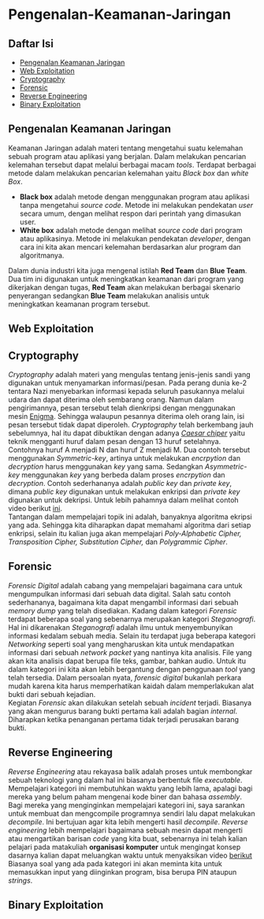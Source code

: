 # Pengenalan-Keamanan-Jaringan
## Daftar Isi
- [Pengenalan Keamanan Jaringan](#pengenalan-keamanan-jaringan)
- [Web Exploitation](#web-exploitation)
- [Cryptography](#cryptography)
- [Forensic](#forensic)
- [Reverse Engineering](#reverse-engineering)
- [Binary Exploitation](#binary-exploitation)

## Pengenalan Keamanan Jaringan
Keamanan Jaringan adalah materi tentang mengetahui suatu kelemahan sebuah program atau aplikasi yang berjalan. Dalam melakukan pencarian kelemahan tersebut dapat melalui berbagai macam <i>tools</i>. Terdapat berbagai metode dalam melakukan pencarian kelemahan yaitu <i>Black box</i> dan <i>white Box</i>.

- <b>Black box</b> adalah metode dengan menggunakan program atau aplikasi tanpa mengetahui <i>source code</i>. Metode ini melakukan pendekatan <i>user</i> secara umum, dengan melihat respon dari perintah yang dimasukan user.
- <b>White box</b> adalah metode dengan melihat <i>source code</i> dari program atau aplikasinya. Metode ini melakukan pendekatan <i>developer</i>, dengan cara ini kita akan mencari kelemahan berdasarkan alur program dan algoritmanya.

Dalam dunia industri kita juga mengenal istilah <b>Red Team</b> dan <b>Blue Team</b>. Dua tim ini digunakan untuk meningkatkan keamanan dari program yang dikerjakan dengan tugas, <b>Red Team</b> akan melakukan berbagai skenario penyerangan sedangkan <b>Blue Team</b> melakukan analisis untuk meningkatkan keamanan program tersebut.
## Web Exploitation
## Cryptography
<i>Cryptography</i> adalah materi yang mengulas tentang jenis-jenis sandi yang digunakan untuk menyamarkan informasi/pesan. Pada perang dunia ke-2 tentara Nazi menyebarkan informasi kepada seluruh pasukannya melalui udara dan dapat diterima oleh sembarang orang. Namun dalam pengirimannya, pesan tersebut telah dienkripsi dengan menggunakan mesin [Enigma](https://en.wikipedia.org/wiki/Enigma_machine). Sehingga walaupun pesannya diterima oleh orang lain, isi pesan tersebut tidak dapat diperoleh. <i>Cryptography</i> telah berkembang jauh sebelumnya, hal itu dapat dibuktikan dengan adanya [<i>Caesar chiper</i>](https://en.wikipedia.org/wiki/Caesar_cipher#History_and_usage) yaitu teknik mengganti huruf dalam pesan dengan 13 huruf setelahnya. Contohnya huruf A menjadi N dan huruf Z menjadi M. Dua contoh tersebut menggunakan <i>Symmetric-key</i>, artinya untuk melakukan <i>encrpytion</i> dan <i>decryption</i> harus menggunakan <i>key</i> yang sama. Sedangkan <i>Asymmetric-key</i> menggunakan <i>key</i> yang berbeda dalam proses <i>encrpytion</i> dan <i>decryption</i>. Contoh sederhananya adalah <i>public key</i> dan <i>private key</i>, dimana <i>public key</i> digunakan untuk melakukan enkripsi dan <i>private key</i> digunakan untuk dekripsi. Untuk lebih pahamnya dalam melihat contoh video berikut [ini](https://www.youtube.com/watch?v=AQDCe585Lnc).<br>
Tantangan dalam mempelajari topik ini adalah, banyaknya algoritma ekripsi yang ada. Sehingga kita diharapkan dapat memahami algoritma dari setiap enkripsi, selain itu kalian juga akan mempelajari <i>Poly-Alphabetic Cipher, Transposition Cipher, Substitution Cipher, </i>dan <i>Polygrammic Cipher</i>.
## Forensic
<i>Forensic Digital</i> adalah cabang yang mempelajari bagaimana cara untuk mengumpulkan informasi dari sebuah data digital. Salah satu contoh sederhananya, bagaimana kita dapat mengambil informasi dari sebuah <i>memory dump</i> yang telah disediakan. Kadang dalam kategori <i>Forensic</i> terdapat beberapa soal yang sebenarnya merupakan kategori <i>Steganografi</i>. Hal ini dikarenakan <i>Steganografi</i> adalah ilmu untuk menyembunyikan informasi kedalam sebuah media. Selain itu terdapat juga beberapa kategori <i>Networking</i> seperti soal yang mengharuskan kita untuk mendapatkan informasi dari sebuah <i>network packet</i> yang nantinya kita analisis. File yang akan kita analisis dapat berupa file teks, gambar, bahkan audio. Untuk itu dalam kategori ini kita akan lebih bergantung dengan penggunaan <i>tool</i> yang telah tersedia. Dalam persoalan nyata, <i>forensic digital</i> bukanlah perkara mudah karena kita harus memperhatikan kaidah dalam memperlakukan alat bukti dari sebuah kejadian.<br>
Kegiatan <i>Forensic</i> akan dilakukan setelah sebuah <i>incident</i> terjadi. Biasanya yang akan mengurus barang bukti pertama kali adalah bagian <i>internal</i>. Diharapkan ketika penanganan pertama tidak terjadi perusakan barang bukti.
## Reverse Engineering
<i>Reverse Engineering</i> atau rekayasa balik adalah proses untuk membongkar sebuah teknologi yang dalam hal ini biasanya berbentuk file <i>executable</i>. Mempelajari kategori ini membutuhkan waktu yang lebih lama, apalagi bagi mereka yang belum paham mengenai kode biner dan bahasa <i>assembly</i>. Bagi mereka yang menginginkan mempelajari kategori ini, saya sarankan untuk membuat dan mengcompile programnya sendiri lalu dapat melakukan <i>decompile</i>. Ini bertujuan agar kita lebih mengerti hasil <i>decompile</i>. <i>Reverse engineering</i> lebih mempelajari bagaimana sebuah mesin dapat mengerti atau mengartikan barisan <i>code</i> yang kita buat, sebenarnya ini telah kalian pelajari pada matakuliah <b>organisasi komputer</b> untuk mengingat konsep dasarnya kalian dapat meluangkan waktu untuk menyaksikan video [berikut](https://www.youtube.com/watch?v=QXjU9qTsYCc)<br>
Biasanya soal yang ada pada kategori ini akan meminta kita untuk memasukkan input yang diinginkan program, bisa berupa PIN ataupun <i>strings</i>.
## Binary Exploitation